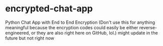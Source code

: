 # encrypted-chat-app
 Python Chat App with End to End Encryption
(Don't use this for anything meaningful because the encryption codes could easily be either reverse-engineered, or they are also right here on GitHub, lol.)
might update in the future but not right now
